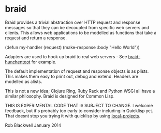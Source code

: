 braid
=====

Braid provides a trivial abstraction over HTTP request and response
messages so that they can be decoupled from specific web servers and
clients. This allows web applications to be modelled as functions that
take a request and return a response.

(defun my-handler (request)
	(make-response :body "Hello World"))
	
Adapters are used to hook up braid to real web servers - See
[braid-hunchentoot](https://github.com/RobBlackwell/braid-hunchentoot)
for example.

The default implementation of request and response objects is as
plists. This makes them easy to print out, debug and extend. Headers
are modelled as alists.

This is not a new idea; Clojure Ring, Ruby Rack and Python WSGI all
have a similar philosophy. Braid is designed for Common Lisp.

THIS IS EXPERIMENTAL CODE THAT IS SUBJECT TO CHANGE. I welcome
feedback, but it's probably too early to consider including in
Quicklisp yet. That doesnt stop you trying it with quicklisp by using
[local-projects](http://www.quicklisp.org/beta/faq.html).

Rob Blackwell
January 2014
